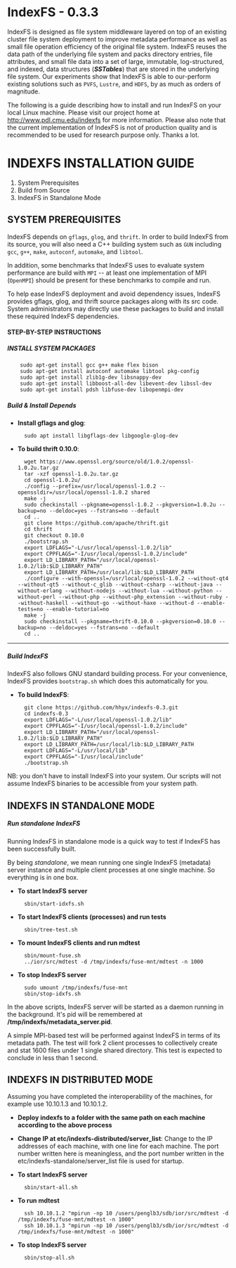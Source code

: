 IndexFS - 0.3.3
===============

IndexFS is designed as file system middleware layered on top of an
existing cluster file system deployment to improve metadata performance
as well as small file operation efficiency of the original file system.
IndexFS reuses the data path of the underlying file system and packs
directory entries, file attributes, and small file data into a set of
large, immutable, log-structured, and indexed, data structures
(**_SSTables_**) that are stored in the underlying file system. Our
experiments show that IndexFS is able to our-perform existing solutions
such as `PVFS`, `Lustre`, and `HDFS`, by as much as orders of magnitude.

The following is a guide describing how to install and run IndexFS on
your local Linux machine. Please visit our project home at
http://www.pdl.cmu.edu/indexfs for more information. Please also note that
the current implementation of IndexFS is not of production quality
and is recommended to be used for research purpose only. Thanks a lot.

INDEXFS INSTALLATION GUIDE
==========================

1. System Prerequisites
2. Build from Source
3. IndexFS in Standalone Mode

SYSTEM PREREQUISITES
--------------------

IndexFS depends on `gflags`, `glog`, and `thrift`. In order to build
IndexFS from its source, you will also need a C++ building system
such as `GUN` including `gcc`, `g++`, `make`, `autoconf`, `automake`,
and `libtool`.

In addition, some benchmarks that IndexFS uses to evaluate system
performance are build with `MPI` -- at least one implementation of MPI
(`OpenMPI`) should be present for these benchmarks to compile and run.

To help ease IndexFS deployment and avoid dependency issues, IndexFS
provides gflags, glog, and thrift source packages along with its src
code. System administrators may directly use these packages to build
and install these required IndexFS dependencies.

#### STEP-BY-STEP INSTRUCTIONS

##### INSTALL SYSTEM PACKAGES

        sudo apt-get install gcc g++ make flex bison
        sudo apt-get install autoconf automake libtool pkg-config
        sudo apt-get install zlib1g-dev libsnappy-dev
        sudo apt-get install libboost-all-dev libevent-dev libssl-dev
        sudo apt-get install pdsh libfuse-dev libopenmpi-dev

##### Build & Install Depends


* **Install gflags and glog**:

        sudo apt install libgflags-dev libgoogle-glog-dev   

* **To build thrift 0.10.0**:

        wget https://www.openssl.org/source/old/1.0.2/openssl-1.0.2u.tar.gz
        tar -xzf openssl-1.0.2u.tar.gz
        cd openssl-1.0.2u/
        ./config --prefix=/usr/local/openssl-1.0.2 --openssldir=/usr/local/openssl-1.0.2 shared
        make -j
        sudo checkinstall --pkgname=openssl-1.0.2 --pkgversion=1.0.2u --backup=no --deldoc=yes --fstrans=no --default
        cd ..
        git clone https://github.com/apache/thrift.git
        cd thrift
        git checkout 0.10.0
        ./bootstrap.sh
        export LDFLAGS="-L/usr/local/openssl-1.0.2/lib"
        export CPPFLAGS="-I/usr/local/openssl-1.0.2/include"
        export LD_LIBRARY_PATH="/usr/local/openssl-1.0.2/lib:$LD_LIBRARY_PATH"
        export LD_LIBRARY_PATH=/usr/local/lib:$LD_LIBRARY_PATH
        ./configure --with-openssl=/usr/local/openssl-1.0.2 --without-qt4 --without-qt5 --without-c_glib --without-csharp --without-java --without-erlang --without-nodejs --without-lua --without-python --without-perl --without-php --without-php_extension --without-ruby --without-haskell --without-go --without-haxe --without-d --enable-tests=no --enable-tutorial=no
        make -j
        sudo checkinstall --pkgname=thrift-0.10.0 --pkgversion=0.10.0 --backup=no --deldoc=yes --fstrans=no --default
        cd ..

-------------------------

##### Build IndexFS

IndexFS also follows GNU standard building process. For your
convenience, IndexFS provides `bootstrap.sh` which does this
automatically for you.

* **To build IndexFS**:
  
        git clone https://github.com/hhyx/indexfs-0.3.git
        cd indexfs-0.3
        export LDFLAGS="-L/usr/local/openssl-1.0.2/lib"
        export CPPFLAGS="-I/usr/local/openssl-1.0.2/include"
        export LD_LIBRARY_PATH="/usr/local/openssl-1.0.2/lib:$LD_LIBRARY_PATH"
        export LD_LIBRARY_PATH=/usr/local/lib:$LD_LIBRARY_PATH
        export LDFLAGS="-L/usr/local/lib"
        export CPPFLAGS="-I/usr/local/include"
        ./bootstrap.sh

NB: you don't have to install IndexFS into your system. Our scripts
will not assume IndexFS binaries to be accessible from your system path.

INDEXFS IN STANDALONE MODE
--------------------------

##### Run standalone IndexFS

Running IndexFS in standalone mode is a quick way to test if IndexFS
has been successfully built.

By being _standalone_, we mean running one single IndexFS (metadata)
server instance and multiple client processes at one single machine.
So everything is in one box.

* **To start IndexFS server**

        sbin/start-idxfs.sh

* **To start IndexFS clients (processes) and run tests**

        sbin/tree-test.sh

* **To mount IndexFS clients and run mdtest**

        sbin/mount-fuse.sh
        ../ior/src/mdtest -d /tmp/indexfs/fuse-mnt/mdtest -n 1000

* **To stop IndexFS server**

        sudo umount /tmp/indexfs/fuse-mnt
        sbin/stop-idxfs.sh

In the above scripts, IndexFS server will be started as a daemon
running in the background. It's pid will be remembered at
**/tmp/indexfs/metadata_server.pid**.

A simple MPI-based test will be performed against IndexFS in terms of
its metadata path. The test will fork 2 client processes to
collectively create and stat 1600 files under 1 single shared
directory. This test is expected to conclude in less than 1 second.

INDEXFS IN DISTRIBUTED MODE
--------------------------

Assuming you have completed the interoperability of the machines, for example use 10.10.1.3 and 10.10.1.2.

* **Deploy indexfs to a folder with the same path on each machine according to the above process**

* **Change IP at etc/indexfs-distributed/server_list**: Change to the IP addresses of each machine, with one line for each machine. The port number written here is meaningless, and the port number written in the etc/indexfs-standalone/server_list file is used for startup.

* **To start IndexFS server**

        sbin/start-all.sh

* **To run mdtest**

        ssh 10.10.1.2 "mpirun -np 10 /users/penglb3/sdb/ior/src/mdtest -d /tmp/indexfs/fuse-mnt/mdtest -n 1000"
        ssh 10.10.1.3 "mpirun -np 10 /users/penglb3/sdb/ior/src/mdtest -d /tmp/indexfs/fuse-mnt/mdtest -n 1000"

* **To stop IndexFS server**

        sbin/stop-all.sh
